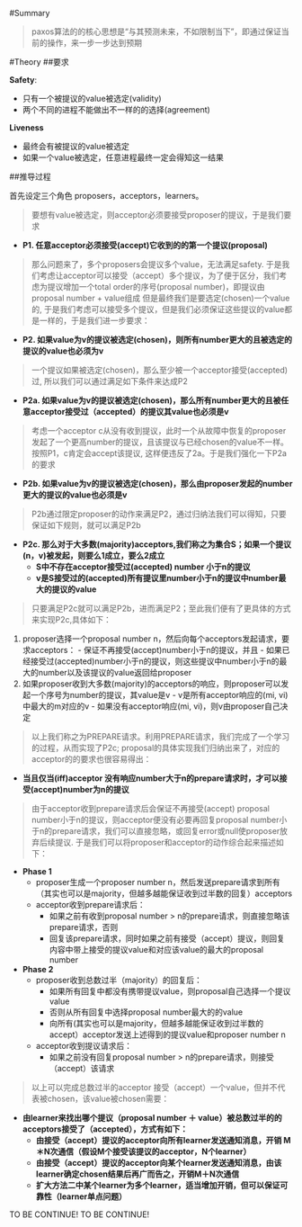 #Summary
> paxos算法的的核心思想是“与其预测未来，不如限制当下”，即通过保证当前的操作，来一步一步达到预期


#Theory
##要求

**Safety**:
- 只有一个被提议的value被选定(validity)
- 两个不同的进程不能做出不一样的的选择(agreement)

**Liveness**
- 最终会有被提议的value被选定
- 如果一个value被选定，任意进程最终一定会得知这一结果

##推导过程

首先设定三个角色 proposers，acceptors，learners。

> 要想有value被选定，则acceptor必须要接受proposer的提议，于是我们要求


- **P1. 任意acceptor必须接受(accept)它收到的的第一个提议(proposal)**

> 那么问题来了，多个proposers会提议多个value，无法满足safety.
> 于是我们考虑让acceptor可以接受（accept）多个提议，为了便于区分，我们考虑为提议增加一个total order的序号(proposal number)，即提议由proposal number + value组成
> 但是最终我们是要选定(chosen)一个value的, 于是我们考虑可以接受多个提议，但是我们必须保证这些提议的value都是一样的，于是我们进一步要求：

- **P2. 如果value为v的提议被选定(chosen)，则所有number更大的且被选定的提议的value也必须为v**

> 一个提议如果被选定(chosen)，那么至少被一个acceptor接受(accepted)过, 所以我们可以通过满足如下条件来达成P2

- **P2a. 如果value为v的提议被选定(chosen)，那么所有number更大的且被任意acceptor接受过（accepted）的提议其value也必须是v**

> 考虑一个acceptor c从没有收到提议，此时一个从故障中恢复的proposer发起了一个更高number的提议，且该提议与已经chosen的value不一样。按照P1，c肯定会accept该提议,
> 这样便违反了2a。于是我们强化一下P2a的要求

- **P2b. 如果value为v的提议被选定(chosen)，那么由proposer发起的number更大的提议的value也必须是v**

> P2b通过限定proposer的动作来满足P2，通过归纳法我们可以得知，只要保证如下规则，就可以满足P2b

- **P2c. 那么对于大多数(majority)acceptors,我们称之为集合S；如果一个提议(n，v)被发起，则要么1成立，要么2成立**
  - **S中不存在acceptor接受过(accepted) number 小于n的提议**
  - **v是S接受过的(accepted)所有提议里number小于n的提议中number最大的提议的value**
  
> 只要满足P2c就可以满足P2b，进而满足P2；至此我们便有了更具体的方式来实现P2c,具体如下：
  1. proposer选择一个proposal number n，然后向每个acceptors发起请求，要求acceptors：
    - 保证不再接受(accept)number小于n的提议，并且
    - 如果已经接受过(accepted)number小于n的提议，则这些提议中number小于n的最大的number以及该提议的value返回给proposer
  2. 如果proposer收到大多数(majority)的acceptors的响应，则proposer可以发起一个序号为number的提议，其value是v
    - v是所有acceptor响应的(mi, vi)中最大的m对应的v
    - 如果没有acceptor响应(mi, vi)，则v由proposer自己决定

> 以上我们称之为PREPARE请求。利用PREPARE请求，我们完成了一个学习的过程，从而实现了P2c; proposal的具体实现我们归纳出来了，对应的acceptor的的要求也很容易得出：

- **当且仅当(iff)acceptor 没有响应number大于n的prepare请求时，才可以接受(accept)number为n的提议**

> 由于acceptor收到prepare请求后会保证不再接受(accept) proposal number小于n的提议，则acceptor便没有必要再回复proposal number小于n的prepare请求，我们可以直接忽略，或回复error或null使proposer放弃后续提议.
> 于是我们可以将proposer和acceptor的动作综合起来描述如下：

- **Phase 1**
  - proposer生成一个proposer number n，然后发送prepare请求到所有（其实也可以是majority，但越多越能保证收到过半数的回复）acceptors
  - acceptor收到prepare请求后：
    - 如果之前有收到proposal number > n的prepare请求，则直接忽略该prepare请求，否则
    - 回复该prepare请求，同时如果之前有接受（accept）提议，则回复内容中带上接受的提议value和对应该value的最大的proposal number
- **Phase 2**
  - proposer收到总数过半（majority）的回复后：
    - 如果所有回复中都没有携带提议value，则proposal自己选择一个提议value 
    - 否则从所有回复中选择proposal number最大的的value 
    - 向所有(其实也可以是majority，但越多越能保证收到过半数的accept）acceptor发送上述得到的提议value和proposer number n
  - acceptor收到提议请求后：
    - 如果之前没有回复proposal number > n的prepare请求，则接受（accept）该请求

> 以上可以完成总数过半的acceptor 接受（accept）一个value，但并不代表被chosen，该value被chosen需要：

- **由learner来找出哪个提议（proposal number ＋ value）被总数过半的的acceptors接受了（accepted），方式有如下：**
  - **由接受（accept）提议的acceptor向所有learner发送通知消息，开销 M＊N次通信（假设M个接受该提议的acceptor，N个learner）**
  - **由接受（accept）提议的acceptor向某个learner发送通知消息，由该learner确定chosen结果后再广而告之，开销M＋N次通信**
  - **扩大方法二中某个learner为多个learner，适当增加开销，但可以保证可靠性（learner单点问题）**
  
TO BE CONTINUE!
 TO BE CONTINUE!
